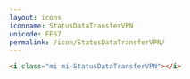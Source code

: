 ```yaml
---
layout: icons
iconname: StatusDataTransferVPN
unicode: EE67
permalink: /icon/StatusDataTransferVPN/
---
```


``` html
<i class="mi mi-StatusDataTransferVPN"></i>
```
